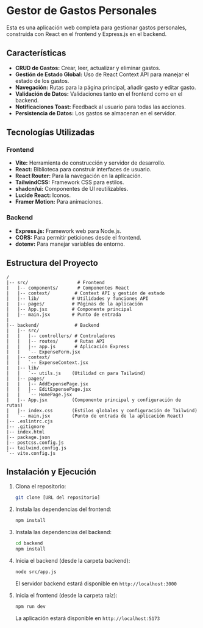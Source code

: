 
# Gestor de Gastos Personales

Esta es una aplicación web completa para gestionar gastos personales, construida con React en el frontend y Express.js en el backend.

## Características

*   **CRUD de Gastos:** Crear, leer, actualizar y eliminar gastos.
*   **Gestión de Estado Global:** Uso de React Context API para manejar el estado de los gastos.
*   **Navegación:** Rutas para la página principal, añadir gasto y editar gasto.
*   **Validación de Datos:** Validaciones tanto en el frontend como en el backend.
*   **Notificaciones Toast:** Feedback al usuario para todas las acciones.
*   **Persistencia de Datos:** Los gastos se almacenan en el servidor.

## Tecnologías Utilizadas

### Frontend
*   **Vite:** Herramienta de construcción y servidor de desarrollo.
*   **React:** Biblioteca para construir interfaces de usuario.
*   **React Router:** Para la navegación en la aplicación.
*   **TailwindCSS:** Framework CSS para estilos.
*   **shadcn/ui:** Componentes de UI reutilizables.
*   **Lucide React:** Iconos.
*   **Framer Motion:** Para animaciones.

### Backend
*   **Express.js:** Framework web para Node.js.
*   **CORS:** Para permitir peticiones desde el frontend.
*   **dotenv:** Para manejar variables de entorno.

## Estructura del Proyecto

```
/
|-- src/                  # Frontend
|   |-- components/       # Componentes React
|   |-- context/         # Context API y gestión de estado
|   |-- lib/            # Utilidades y funciones API
|   |-- pages/          # Páginas de la aplicación
|   |-- App.jsx         # Componente principal
|   |-- main.jsx        # Punto de entrada
|
|-- backend/             # Backend
|   |-- src/
|   |   |-- controllers/ # Controladores
|   |   |-- routes/      # Rutas API
|   |   |-- app.js       # Aplicación Express
|   |   `-- ExpenseForm.jsx
|   |-- context/
|   |   `-- ExpenseContext.jsx
|   |-- lib/
|   |   `-- utils.js    (Utilidad cn para Tailwind)
|   |-- pages/
|   |   |-- AddExpensePage.jsx
|   |   |-- EditExpensePage.jsx
|   |   `-- HomePage.jsx
|   |-- App.jsx         (Componente principal y configuración de rutas)
|   |-- index.css       (Estilos globales y configuración de Tailwind)
|   `-- main.jsx        (Punto de entrada de la aplicación React)
|-- .eslintrc.cjs
|-- .gitignore
|-- index.html
|-- package.json
|-- postcss.config.js
|-- tailwind.config.js
`-- vite.config.js
```

## Instalación y Ejecución

1. Clona el repositorio:
   ```bash
   git clone [URL del repositorio]
   ```

2. Instala las dependencias del frontend:
   ```bash
   npm install
   ```

3. Instala las dependencias del backend:
   ```bash
   cd backend
   npm install
   ```

4. Inicia el backend (desde la carpeta backend):
   ```bash
   node src/app.js
   ```
   El servidor backend estará disponible en `http://localhost:3000`

5. Inicia el frontend (desde la carpeta raíz):
   ```bash
   npm run dev
   ```
   La aplicación estará disponible en `http://localhost:5173`